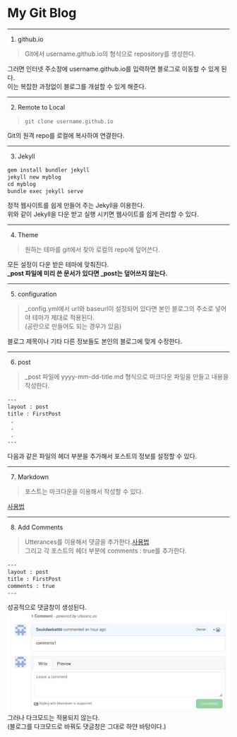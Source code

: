 My Git Blog
========================================
----------------------------------------------------------
1)  github.io
 >Git에서 username.github.io의 형식으로 repository를 생성한다.   

그러면 인터넷 주소창에 username.github.io를 입력하면 블로그로 이동할 수 있게 된다.   
이는 복잡한 과정없이 블로그를 개설할 수 있게 해준다.

- - -
2)  Remote to Local
> ```git clone username.github.io```  

Git의 원격 repo를 로컬에 복사하여 연결한다.

- - -
3) Jekyll   
>
```
gem install bundler jekyll   
jekyll new myblog   
cd myblog   
bundle exec jekyll serve
```
정적 웹사이트를 쉽게 만들어 주는 Jekyll을 이용한다.   
위와 같이 Jekyll을 다운 받고 실행 시키면 웹사이트를 쉽게 관리할 수 있다.

 - - -
4) Theme
> 원하는 테마를 git에서 찾아 로컬의 repo에 덮어쓴다. 
 
모든 설정이 다운 받은 테마에 맞춰진다.  
**_post 파일에 미리 쓴 문서가 있다면 _post는 덮어쓰지 않는다.**

- - -
5) configuration
> _config.yml에서 url와 baseurl이 설정되어 있다면  본인 블로그의 주소로 넣어야 테마가 제대로 적용된다.  
(공란으로 만들어도 되는 경우가 있음)

블로그 제목이나 기타 다른 정보들도 본인의 블로그에 맞게 수정한다.
- - -
6) post
> _post 파일에 yyyy-mm-dd-title.md 형식으로 마크다운 파일을 만들고 내용을 작성한다.  

>
```
---
layout : post
title : FirstPost
 .
 .
 .
---
```
다음과 같은 파일의 헤더 부분을 추가해서 포스트의 정보를 설정할 수 있다.

- - -
7) Markdown
> 포스트는 마크다운을 이용해서 작성할 수 있다.  

[사용법](https://gist.github.com/ihoneymon/652be052a0727ad59601)

- - -
8) Add Comments
> Utterances를 이용해서 댓글을 추가한다.[사용법](https://velog.io/@outstandingboy/Github-%EB%B8%94%EB%A1%9C%EA%B7%B8%EC%97%90-%EB%8C%93%EA%B8%80-%EA%B8%B0%EB%8A%A5-%EC%B6%94%EA%B0%80%ED%95%98%EA%B8%B0-ft.-Utterances)  
그리고 각 포스트의 헤더 부분에 comments : true를 추가한다.
```
---
layout : post
title : FirstPost
comments : true
---
```

성공적으로 댓글창이 생성된다.  
![댓글창](/comments.png)  
그러나 다크모드는 적용되지 않는다.  
(블로그를 다크모드로 바꿔도 댓글창은 그대로 하얀 바탕이다.)
